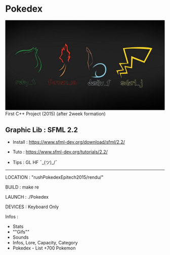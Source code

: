 # Pokedex
![](./rushPokedexEpitech2015/rendu/ressources/images/mainmenu.jpg)
First C++ Project (2015) (after 2week formation)

Graphic Lib : SFML 2.2
-------------------------------------------------
 * Install : https://www.sfml-dev.org/download/sfml/2.2/

 * Tuto : https://www.sfml-dev.org/tutorials/2.2/

 * Tips : GL HF ¯\_(ツ)_/¯
-------------------------------------------------

LOCATION : "rushPokedexEpitech2015/rendu/"

BUILD : make re 

LAUNCH : ./Pokedex

DEVICES : Keyboard Only

Infos : 
- Stats
- ""Gifs""
- Sounds
- Infos, Lore, Capacity, Category
- Pokedex - List +700 Pokemon
